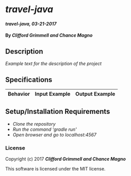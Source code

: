 # _travel-java_

#### _travel-java, 03-21-2017_

#### By _**Clifford Grimmell and Chance Magno**_

## Description
_Example text for the description of the project_


## Specifications

| Behavior                   | Input Example     | Output Example    |
| -------------------------- | -----------------:| -----------------:|



## Setup/Installation Requirements

* _Clone the repository_
* _Run the command 'gradle run'_
* _Open browser and go to localhost:4567_


### License

Copyright (c) 2017 **_Clifford Grimmell and Chance Magno_**

This software is licensed under the MIT license.
